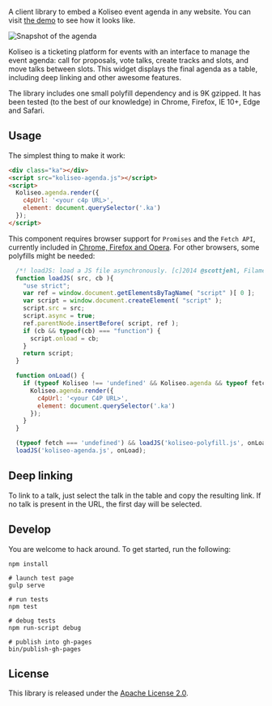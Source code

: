 A client library to embed a Koliseo event agenda in any website. You can visit [the demo](http://icoloma.github.io/koliseo-agenda) to see how it looks like.

![Snapshot of the agenda](http://icoloma.github.io/koliseo-agenda/agenda-screenshot.png)

Koliseo is a ticketing platform for events with an interface to manage the event agenda: call for proposals, vote talks, create tracks and slots, and move talks between slots. This widget displays the final agenda as a table, including deep linking and other awesome features.

The library includes one small polyfill dependency and is 9K gzipped. It has been tested (to the best of our knowledge) in Chrome, Firefox, IE 10+, Edge and Safari.

## Usage

The simplest thing to make it work:

```html
<div class="ka"></div>
<script src="koliseo-agenda.js"></script>
<script>
  Koliseo.agenda.render({
    c4pUrl: '<your c4p URL>',
    element: document.querySelector('.ka')
  });
</script>
```

This component requires browser support for `Promises` and the `Fetch API`, currently included in [Chrome, Firefox and Opera](http://caniuse.com/#feat=fetch). For other browsers, some polyfills might be needed:

```JavaScript
  /*! loadJS: load a JS file asynchronously. [c]2014 @scottjehl, Filament Group, Inc. (Based on http://goo.gl/REQGQ by Paul Irish). Licensed MIT */
  function loadJS( src, cb ){
    "use strict";
    var ref = window.document.getElementsByTagName( "script" )[ 0 ];
    var script = window.document.createElement( "script" );
    script.src = src;
    script.async = true;
    ref.parentNode.insertBefore( script, ref );
    if (cb && typeof(cb) === "function") {
      script.onload = cb;
    }
    return script;
  }

  function onLoad() {
    if (typeof Koliseo !== 'undefined' && Koliseo.agenda && typeof fetch !== 'undefined') {
      Koliseo.agenda.render({
        c4pUrl: '<your C4P URL>',
        element: document.querySelector('.ka')
      });
    }
  }

  (typeof fetch === 'undefined') && loadJS('koliseo-polyfill.js', onLoad);
  loadJS('koliseo-agenda.js', onLoad);
```

## Deep linking

To link to a talk, just select the talk in the table and copy the resulting link. If no talk is present in the URL, the first day will be selected.

## Develop

You are welcome to hack around. To get started, run the following:

```
npm install

# launch test page
gulp serve

# run tests
npm test

# debug tests
npm run-script debug

# publish into gh-pages
bin/publish-gh-pages
```

## License

This library is released under the [Apache License 2.0](http://www.apache.org/licenses/LICENSE-2.0).

